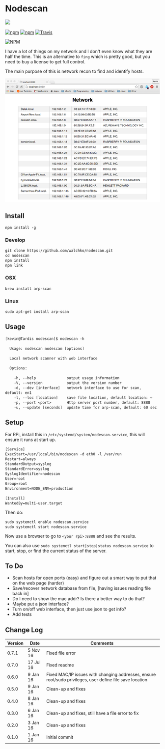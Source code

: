 # Nodescan

![](pics/the_matrix.gif)

[![npm](https://img.shields.io/npm/v/nodescan.svg)](https://github.com/walchko/nodescan)
[![npm](https://img.shields.io/npm/l/nodescan.svg)](https://github.com/walchko/nodescan)
[![Travis](https://img.shields.io/travis/AllGloryToTheHypnotoad/nodescan.svg)](https://travis-ci.org/AllGloryToTheHypnotoad/nodescan)

[![NPM](https://nodei.co/npm/nodescan.png)](https://nodei.co/npm/nodescan/)

I have a lot of things on my network and I don't even know what they are half the time.
This is an alternative to `fing` which is pretty good, but you need to buy a license to
get full control.

The main purpose of this is network recon to find and identify hosts.

![](pics/window.png)

## Install

    npm install -g

### Develop

    git clone https://github.com/walchko/nodescan.git
    cd nodescan
    npm install
    npm link

### OSX

    brew install arp-scan

### Linux

    sudo apt-get install arp-scan

## Usage

    [kevin@Tardis nodescan]$ nodescan -h

      Usage: nodescan nodescan [options]

      Local network scanner with web interface

      Options:

        -h, --help              output usage information
        -V, --version           output the version number
        -d, --dev [interface]   network interface to use for scan, default: en1
        -l, --loc [location]    save file location, default location: ~
        -p, --port <port>       Http server port number, default: 8888
        -u, --update [seconds]  update time for arp-scan, default: 60 sec


## Setup

For RPi, install this in `/etc/systemd/system/nodescan.service`, this will ensure it runs at start up.

    [Service]
    ExecStart=/usr/local/bin/nodescan -d eth0 -l /var/run
    Restart=always
    StandardOutput=syslog
    StandardError=syslog
    SyslogIdentifier=nodescan
    User=root
    Group=root
    Environment=NODE_ENV=production

    [Install]
    WantedBy=multi-user.target

Then do:

    sudo systemctl enable nodescan.service
    sudo systemctl start nodescan.service

Now use a browser to go to `<your rpi>:8888` and see the results.


You can also use `sudo systemctl start|stop|status nodescan.service` to start, stop, or find the current status of the server.

## To Do

* Scan hosts for open ports (easy) and figure out a smart way to put that on the web page (harder)
* Save/recover network database from file, [having issues reading file back in]
* Do I need to show the mac addr? Is there a better way to do that?
* Maybe put a json interface?
* Turn on/off web interface, then just use json to get info?
* Add tests

## Change Log

| Version | Date      | Comments |
|---------|-----------|----------|
| 0.7.1   |  5 Nov 16 | Fixed file error |
| 0.7.0   | 17 Jul 16 | Fixed readme |
| 0.6.0   |  9 Jan 16 | Fixed MAC/IP issues with changing addresses, ensure root/sudo privileges, user define file save location |
| 0.5.0   |  9 Jan 16 | Clean-up and fixes |
| 0.4.0   |  8 Jan 16 | Clean-up and fixes |
| 0.3.0   |  6 Jan 16 | Clean-up and fixes, still have a file error to fix |
| 0.2.0   |  3 Jan 16 | Clean-up and fixes |
| 0.1.0   |  1 Jan 16 | Initial commit |
